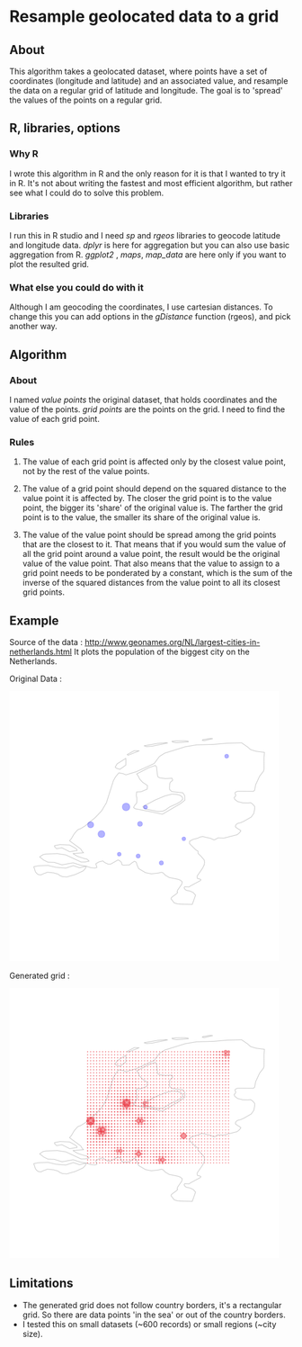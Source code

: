 # Resample geolocated data to a grid

## About
This algorithm takes a geolocated dataset, where points have a set of coordinates (longitude and latitude) and an associated value,
and resample the data on a regular grid of latitude and longitude. The goal is to 'spread' the values of the points on a regular grid.

## R, libraries, options
### Why R
I wrote this algorithm in R and the only reason for it is that I wanted to try it in R. It's not about writing the fastest and most efficient algorithm, but rather see what I could do to solve this problem.

### Libraries
I run this in R studio and I need *sp* and *rgeos* libraries to geocode latitude and longitude data.
*dplyr* is here for aggregation but you can also use basic aggregation from R.
*ggplot2* , *maps*, *map_data* are here only if you want to plot the resulted grid.

### What else you could do with it
Although I am geocoding the coordinates, I use cartesian distances. To change this you can add options in the *gDistance* function  (rgeos), and pick another way.


## Algorithm
### About
I named *value points* the original dataset, that holds coordinates and the value of the points. *grid points* are the points on the grid.
I need to find the value of each grid point.

### Rules
1. The value of each grid point is affected only by the closest value point, not by the rest of the value points.

2. The value of a grid point should depend on the squared distance to the value point it is affected by.
The closer the grid point is to the value point, the bigger its 'share' of the original value is.
The farther the grid point is to the value, the smaller its share of the original value is.

3. The value of the value point should be spread among the grid points that are the closest to it. That means that if you would sum
the value of all the grid point around a value point, the result would be the original value of the value point. That also means that the value
to assign to a grid point needs to be ponderated by a constant, which is the sum of the inverse of the squared distances from the value point
to all its closest grid points.

## Example
Source of the data : http://www.geonames.org/NL/largest-cities-in-netherlands.html
It plots the population of the biggest city on the Netherlands.

Original Data :

![Population in the biggest city of Netherlands](https://github.com/agatheblues/r-resample-geodata-to-grid/blob/master/example/nl_map_original.png)

Generated grid :

![Grid of the population in the biggest city of Netherlands](https://github.com/agatheblues/r-resample-geodata-to-grid/blob/master/example/nl_map_grid.png)


## Limitations
- The generated grid does not follow country borders, it's a rectangular grid. So there are data points 'in the sea' or out of the country borders.
- I tested this on small datasets (~600 records) or small regions (~city size).
